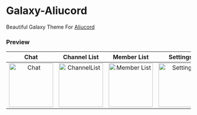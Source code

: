 # Galaxy-Aliucord
Beautiful Galaxy Theme For [Aliucord](https://GitHub.com/Aliucord/Aliucord)

### Preview

| Chat | Channel List | Member List | Settings |
| :---: | :---: | :---: | :---: |
| <img src="https://media.discordapp.net/attachments/1014383243530875000/1015460860497498122/Screenshot_2022-09-03-11-16-42-27.jpg" width="120" alt="Chat"/> | <img src="https://media.discordapp.net/attachments/1014383243530875000/1015460860774326352/Screenshot_2022-09-03-11-17-19-85.jpg" width="120" alt="ChannelList"/> | <img src="https://media.discordapp.net/attachments/1014383243530875000/1015460859813834782/Screenshot_2022-09-03-11-18-28-18.jpg" width="120" alt="Member List"/>  |  <img src="https://media.discordapp.net/attachments/1014383243530875000/1015460860199714836/Screenshot_2022-09-03-11-18-01-95.jpg" width="120" alt="Settings"/>  |

